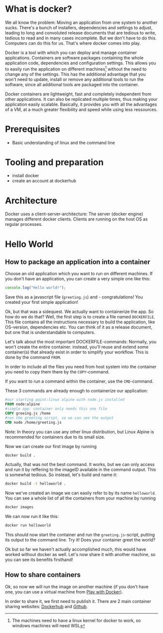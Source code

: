# What is docker?
We all know the problem: Moving an application from one system to another sucks. There's a bunch of installers, dependencies and settings to adjust, leading to long and convoluted release documents that are tedious to write, tedious to read and in many cases incomplete. But we don't have to do this. Computers can do this for us. That's where docker comes into play.

Docker is a tool with which you can deploy and manage container applications. Containers are software packages containing the whole application code, dependencies and configuration settings. This allows you to easily run the application on different machines[^1] without the need to change any of the settings. This has the additional advantage that you won't need to update, install or remove any additional tools to run the software, since all additional tools are packaged into the container. 

Docker containers are lightweight, fast and completely independent from other applications. It can also be replicated multiple times, thus making your application easily scalable. Basically, it provides you with all the advantages of a VM, at a much greater flexibility and speed while using less ressources.

[^1]: The machines need to have a linux kernel for docker to work, so windows machines will need WSL
# Prerequisites
- Basic understanding of linux and the command line
# Tooling and preparation
- install docker
- create an account at dockerhub
# Architecture
Docker uses a client-server-architecture: The server (docker engine) manages different docker clients. Clients are running on the host OS as regular processes.
# Hello World
## How to package an application into a container
Choose an old application which you want to run on different machines. If you don't have an application, you can create a very simple one like this:
```js
console.log("Hello world!");
```
Save this as a javascript file (`greeting.js`) and - congratulations! You created your first simple application!

Ok, but that was a sidequest. We actually want to containerize the app. So how do we do that? Well, the first step is to create a file named `DOCKERFILE`. This file contains all the instructions necessary to build the application, like OS-version, dependencies etc. You can think of it as a release document, but one that is understandable to computers.

Let's talk about the most important DOCKERFILE-commands:
Normally, you won't create the entire container. instead, you'll reuse and extend some container(s) that already exist in order to simplify your workflow. This is done by the command `FROM`.

In order to include all the files you need from host system into the container you need to copy them there by the `COPY`-command.

If you want to run a command within the container, use the `CMD`-command.

These 3 commands are already enough to containerize our application:
```DOCKERFILE
#our starting point:linux alpine with node.js installed
FROM node:alpine 
#simple app: container only needs this one file
COPY greeing.js /home
#run the greeting script, so we can see the output
CMD node /home/greeting.js 
```
Note: In theory you can use any other linux distribution, but Linux Alpine is recommended for containers due to its small size.

Now we can create our first image by running
```bash
docker build .
```
Actually, that was not the best command. It works, but we can only access and run it by reffering to the imageID available in the command output. This is somewhat tedious. So instead, let's build and name it:
```bash
docker build -t helloworld .
```
Now we've created an image we can easily refer to by its name `helloworld`. You can see a whole list of all the containers from your machine by running
```bash
docker images
```
We can now run it like this:
```bash
docker run helloworld
```
This should now start the container and run the `greeting.js`-script, putting its output to the command line. Try it! Does your container greet the world?

Ok but so far we haven't actually accomplished much, this would have worked without docker as well. Let's now share it with another machine, so you can see its benefits firsthand!
## How to share containers
Ok, so now we will run the image on another machine (if you don't have one, you can use a virtual machine from [Play with Docker](https://www.docker.com/play-with-docker/)).

In order to share it, we first need to publish it. There are 2 main container sharing websites: [Dockerhub](https://hub.docker.com) and [Github](https://github.com). 

